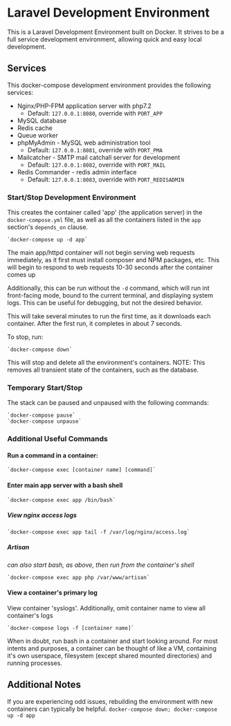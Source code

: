 # Laravel Development Environment

This is a Laravel Development Environment built on Docker. It strives to be a
full service development environment, allowing quick and easy local development.

## Services
This docker-compose development environment provides the following services:
  * Nginx/PHP-FPM application server with php7.2
    * Default: `127.0.0.1:8080`, override with `PORT_APP`
  * MySQL database
  * Redis cache
  * Queue worker
  * phpMyAdmin - MySQL web administration tool
    * Default: `127.0.0.1:8081`, override with `PORT_PMA`
  * Mailcatcher - SMTP mail catchall server for development
    * Default: `127.0.0.1:8082`, override with `PORT_MAIL`
  * Redis Commander - redis admin interface
    * Default: `127.0.0.1:8083`, override with `PORT_REDISADMIN`

### Start/Stop Development Environment
  This creates the container called 'app' (the application server) in the
  `docker-compose.yml` file, as well as all the containers listed in the `app`
  section's `depends_on` clause.

    `docker-compose up -d app`

  The main app/httpd container will not begin serving web requests immediately,
  as it first must install composer and NPM packages, etc. This will begin to
  respond to web requests 10-30 seconds after the container comes up

  Additionally, this can be run without the `-d` command, which will run int
  front-facing mode, bound to the current terminal, and displaying system logs.
  This can be useful for debugging, but not the desired behavior.

  This will take several minutes to run the first time, as it downloads each
  container. After the first run, it completes in about 7 seconds.

  To stop, run:

    `docker-compose down`

  This will stop and delete all the environment's containers.
  NOTE: This removes all transient state of the containers, such as the database.

### Temporary Start/Stop
  The stack can be paused and unpaused with the following commands:

    `docker-compose pause`  
    `docker-compose unpause`  

### Additional Useful Commands
  #### Run a command in a container:

    `docker-compose exec [container name] [command]`

  #### Enter main app server with a bash shell

    `docker-compose exec app /bin/bash`

  ##### View nginx access logs

    `docker-compose exec app tail -f /var/log/nginx/access.log`

  ##### Artisan

  _can also start bash, as above, then run from the container's shell_

    `docker-compose exec app php /var/www/artisan`

  #### View a container's primary log

  View container 'syslogs'. Additionally, omit container name to view all
  container's logs

    `docker-compose logs -f [container name]`


  When in doubt, run bash in a container and start looking around. For most
  intents and purposes, a container can be thought of like a VM, containing it's
  own userspace, filesystem (except shared mounted directories) and running
  processes.

## Additional Notes
  If you are experiencing odd issues, rebuilding the environment with new
  containers can typically be helpful.
  `docker-compose down; docker-compose up -d app`
